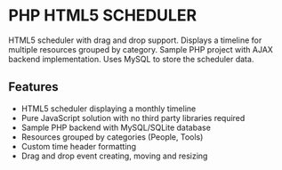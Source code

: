 # PHP HTML5 SCHEDULER

HTML5 scheduler with drag and drop support. Displays a timeline for multiple resources grouped by category. Sample PHP project with AJAX backend implementation. Uses MySQL to store the scheduler data.

## Features
- HTML5 scheduler displaying a monthly timeline
- Pure JavaScript solution with no third party libraries required
- Sample PHP backend with MySQL/SQLite database
- Resources grouped by categories (People, Tools)
- Custom time header formatting
- Drag and drop event creating, moving and resizing
